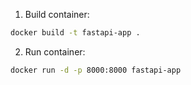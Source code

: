 

1) Build container:
```sh
docker build -t fastapi-app .
````

2) Run container:
```sh
docker run -d -p 8000:8000 fastapi-app
```